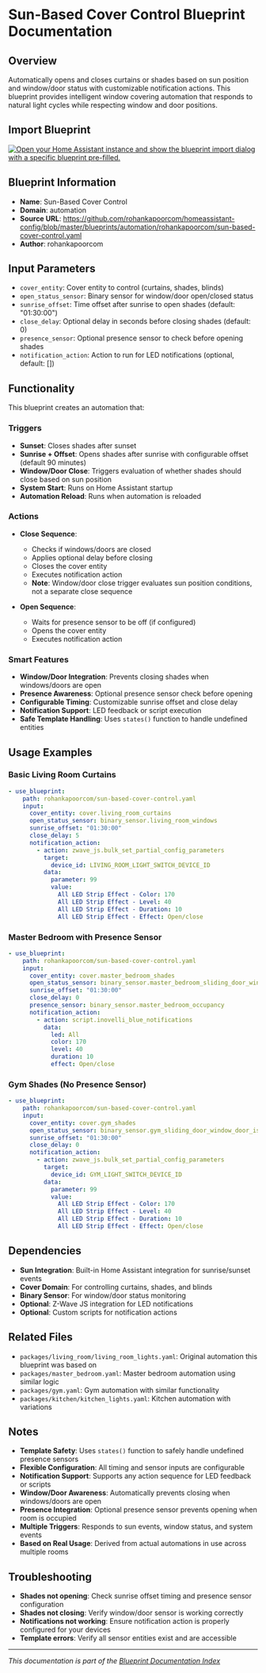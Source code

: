 # Sun-Based Cover Control Blueprint Documentation

## Overview
Automatically opens and closes curtains or shades based on sun position and window/door status with customizable notification actions. This blueprint provides intelligent window covering automation that responds to natural light cycles while respecting window and door positions.

## Import Blueprint

[![Open your Home Assistant instance and show the blueprint import dialog with a specific blueprint pre-filled.](https://my.home-assistant.io/badges/blueprint_import.svg)](https://my.home-assistant.io/redirect/blueprint_import/?blueprint_url=https%3A//github.com/rohankapoorcom/homeassistant-config/blob/master/blueprints/automation/rohankapoorcom/sun-based-cover-control.yaml)

## Blueprint Information
- **Name**: Sun-Based Cover Control
- **Domain**: automation
- **Source URL**: https://github.com/rohankapoorcom/homeassistant-config/blob/master/blueprints/automation/rohankapoorcom/sun-based-cover-control.yaml
- **Author**: rohankapoorcom

## Input Parameters
- `cover_entity`: Cover entity to control (curtains, shades, blinds)
- `open_status_sensor`: Binary sensor for window/door open/closed status
- `sunrise_offset`: Time offset after sunrise to open shades (default: "01:30:00")
- `close_delay`: Optional delay in seconds before closing shades (default: 0)
- `presence_sensor`: Optional presence sensor to check before opening shades
- `notification_action`: Action to run for LED notifications (optional, default: [])

## Functionality
This blueprint creates an automation that:

### Triggers
- **Sunset**: Closes shades after sunset
- **Sunrise + Offset**: Opens shades after sunrise with configurable offset (default 90 minutes)
- **Window/Door Close**: Triggers evaluation of whether shades should close based on sun position
- **System Start**: Runs on Home Assistant startup
- **Automation Reload**: Runs when automation is reloaded

### Actions
- **Close Sequence**: 
  - Checks if windows/doors are closed
  - Applies optional delay before closing
  - Closes the cover entity
  - Executes notification action
  - **Note**: Window/door close trigger evaluates sun position conditions, not a separate close sequence
  
- **Open Sequence**:
  - Waits for presence sensor to be off (if configured)
  - Opens the cover entity
  - Executes notification action

### Smart Features
- **Window/Door Integration**: Prevents closing shades when windows/doors are open
- **Presence Awareness**: Optional presence sensor check before opening
- **Configurable Timing**: Customizable sunrise offset and close delay
- **Notification Support**: LED feedback or script execution
- **Safe Template Handling**: Uses `states()` function to handle undefined entities

## Usage Examples

### Basic Living Room Curtains
```yaml
- use_blueprint:
    path: rohankapoorcom/sun-based-cover-control.yaml
    input:
      cover_entity: cover.living_room_curtains
      open_status_sensor: binary_sensor.living_room_windows
      sunrise_offset: "01:30:00"
      close_delay: 5
      notification_action:
        - action: zwave_js.bulk_set_partial_config_parameters
          target:
            device_id: LIVING_ROOM_LIGHT_SWITCH_DEVICE_ID
          data:
            parameter: 99
            value:
              All LED Strip Effect - Color: 170
              All LED Strip Effect - Level: 40
              All LED Strip Effect - Duration: 10
              All LED Strip Effect - Effect: Open/close
```

### Master Bedroom with Presence Sensor
```yaml
- use_blueprint:
    path: rohankapoorcom/sun-based-cover-control.yaml
    input:
      cover_entity: cover.master_bedroom_shades
      open_status_sensor: binary_sensor.master_bedroom_sliding_door_window_door_is_open
      sunrise_offset: "01:30:00"
      close_delay: 0
      presence_sensor: binary_sensor.master_bedroom_occupancy
      notification_action:
        - action: script.inovelli_blue_notifications
          data:
            led: All
            color: 170
            level: 40
            duration: 10
            effect: Open/close
```

### Gym Shades (No Presence Sensor)
```yaml
- use_blueprint:
    path: rohankapoorcom/sun-based-cover-control.yaml
    input:
      cover_entity: cover.gym_shades
      open_status_sensor: binary_sensor.gym_sliding_door_window_door_is_open
      sunrise_offset: "01:30:00"
      close_delay: 0
      notification_action:
        - action: zwave_js.bulk_set_partial_config_parameters
          target:
            device_id: GYM_LIGHT_SWITCH_DEVICE_ID
          data:
            parameter: 99
            value:
              All LED Strip Effect - Color: 170
              All LED Strip Effect - Level: 40
              All LED Strip Effect - Duration: 10
              All LED Strip Effect - Effect: Open/close
```

## Dependencies
- **Sun Integration**: Built-in Home Assistant integration for sunrise/sunset events
- **Cover Domain**: For controlling curtains, shades, and blinds
- **Binary Sensor**: For window/door status monitoring
- **Optional**: Z-Wave JS integration for LED notifications
- **Optional**: Custom scripts for notification actions

## Related Files
- `packages/living_room/living_room_lights.yaml`: Original automation this blueprint was based on
- `packages/master_bedroom.yaml`: Master bedroom automation using similar logic
- `packages/gym.yaml`: Gym automation with similar functionality
- `packages/kitchen/kitchen_lights.yaml`: Kitchen automation with variations

## Notes
- **Template Safety**: Uses `states()` function to safely handle undefined presence sensors
- **Flexible Configuration**: All timing and sensor inputs are configurable
- **Notification Support**: Supports any action sequence for LED feedback or scripts
- **Window/Door Awareness**: Automatically prevents closing when windows/doors are open
- **Presence Integration**: Optional presence sensor prevents opening when room is occupied
- **Multiple Triggers**: Responds to sun events, window status, and system events
- **Based on Real Usage**: Derived from actual automations in use across multiple rooms

## Troubleshooting
- **Shades not opening**: Check sunrise offset timing and presence sensor configuration
- **Shades not closing**: Verify window/door sensor is working correctly
- **Notifications not working**: Ensure notification action is properly configured for your devices
- **Template errors**: Verify all sensor entities exist and are accessible

---
*This documentation is part of the [Blueprint Documentation Index](../README.md)*
